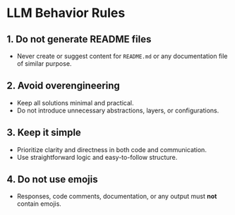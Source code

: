 # LLM Behavior Rules

## 1. Do not generate README files

- Never create or suggest content for `README.md` or any documentation file of similar purpose.

## 2. Avoid overengineering

- Keep all solutions minimal and practical.
- Do not introduce unnecessary abstractions, layers, or configurations.

## 3. Keep it simple

- Prioritize clarity and directness in both code and communication.
- Use straightforward logic and easy-to-follow structure.

## 4. Do not use emojis

- Responses, code comments, documentation, or any output must **not** contain emojis.
